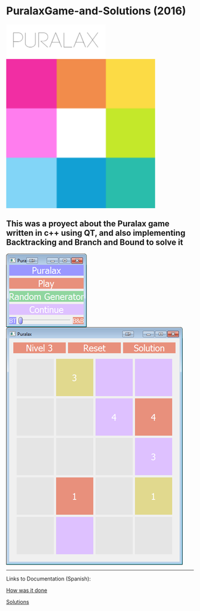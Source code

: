 # PuralaxGame-and-Solutions (2016)

<img align="center" src="Images/puralax9.png" />
<img  align="center" width="400" height="400" src="Images/puralax8.png" />


This was a proyect about the Puralax game written in c++ using QT, and also implementing Backtracking and Branch and Bound to solve it
-----------------------------------

<img align="center" src="Images/Puralax_inic.png" />

<img align="center" src="Images/Puralax_board.png" />

---------------------------------

Links to Documentation (Spanish):

[How was it done](https://docs.google.com/document/d/1CUday_n9lpD1SHfb34m1TZb7-2fse8b4d0b_4Zj27VQ/edit?usp=sharing)

[Solutions](https://docs.google.com/document/d/1ddmZcQ14kEJiht3qSLA6j_DrJiPz9vPd4_3CIwfUXsc/edit?usp=sharing)
